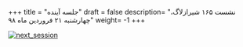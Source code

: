 
+++
title = "جلسه آینده"
draft = false
description= "نشست ۱۶۵ شیرازلاگ، چهارشنبه ۲۱ فروردین ماه ۹۸"
weight= -1
+++

[![next_session](../../img/posters/next_session.jpg)](../../img/posters/next_session.jpg)
